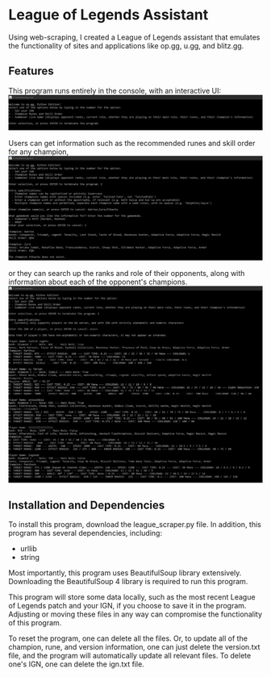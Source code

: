 # League of Legends Assistant
Using web-scraping, I created a League of Legends assistant that emulates the functionality of sites and applications like op.gg, u.gg, and blitz.gg.

## Features
This program runs entirely in the console, with an interactive UI:
<img src = "Pics/pic0.png">

Users can get information such as the recommended runes and skill order for any champion,
<img src = "Pics/pic2.png">

or they can search up the ranks and role of their opponents, along with information about each of the opponent's champions.
<img src = "Pics/pic3.png">

## Installation and Dependencies
To install this program, download the league_scraper.py file.
In addition, this program has several dependencies, including:
* urllib
* string

Most importantly, this program uses BeautifulSoup library extensively. Downloading the BeautifulSoup 4 library is required to run this program.

This program will store some data locally, such as the most recent League of Legends patch and your IGN, if you choose to save it in the program. Adjusting or moving these files in any way can compromise the functionality of this program.

To reset the program, one can delete all the files. Or, to update all of the champion, rune, and version information, one can just delete the version.txt file, and the program will automatically update all relevant files. To delete one's IGN, one can delete the ign.txt file.
